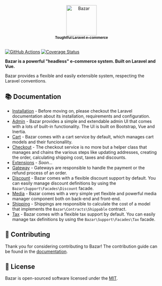 <p align="center">
  <a href="https://bazar.conedevelopment.com">
    <br/>
    <img src="https://pineco.de/wp-content/uploads/bazar/bazar-logo.svg" alt="Bazar" width="100">
    <br/>
    <sub><strong>Toughtful Laravel e-commerce</strong></sub>
    <br/>
    <br/>
  </a>
</p>

[![GitHub Actions](https://github.com/conedevelopment/bazar/workflows/tests/badge.svg)](https://github.com/conedevelopment/bazar/actions?query=workflow%3Atests)
[![Coverage Status](https://coveralls.io/repos/github/conedevelopment/bazar/badge.svg?branch=master)](https://coveralls.io/github/conedevelopment/bazar?branch=master)

**Bazar is a powerful "headless" e-commerce system. Built on Laravel and Vue.**

Bazar provides a flexible and easily extensible system, respecting the Laravel conventions.

## 📚 Documentation

- [Installation](https://bazar.conedevelopment.com/docs/installation) - Before moving on, please checkout the Laravel documentation about its installation, requirements and configuration.
- [Admin](https://bazar.conedevelopment.com/docs/admin) - Bazar provides a simple and extendable admin UI that comes with a lots of built-in functionality. The UI is built on Bootstrap, Vue and Inertia.
- [Cart](https://bazar.conedevelopment.com/docs/cart) - Bazar comes with a cart service by default, which manages cart models and their funcionallity.
- [Checkout](https://bazar.conedevelopment.com/docs/checkout) - The checkout service is no more but a helper class that manages and chains the various steps like updating addresses, creating the order, calculating shipping cost, taxes and discounts.
- [Extensions](https://bazar.conedevelopment.com/docs/extensions) - _Soon..._
- [Gateway](https://bazar.conedevelopment.com/docs/gateway) - Gateways are responsible to handle the payment or the refund process of an order.
- [Discount](https://bazar.conedevelopment.com/docs/discount) - Bazar comes with a flexible discount support by default. You can easily manage discount definitions by using the `Bazar\Support\Facades\Discount` facade.
- [Media](https://bazar.conedevelopment.com/docs/media) - Bazar comes with a very simple yet flexible and powerful media manager component both on back-end and front-end.
- [Shipping](https://bazar.conedevelopment.com/docs/shipping) - Shippings are responsible to calculate the cost of a model that implements the `Bazar\Contracts\Shippable` contract.
- [Tax](https://bazar.conedevelopment.com/docs/tax) - Bazar comes with a flexible tax support by default. You can easily manage tax definitions by using the `Bazar\Support\Facades\Tax` facade.

## 🤝 Contributing

Thank you for considering contributing to Bazar! The contribution guide can be found in the [documentation](https://bazar.conedevelopment.com/docs/contribution).

## 📝 License

Bazar is open-sourced software licensed under the [MIT](LICENSE.md).
